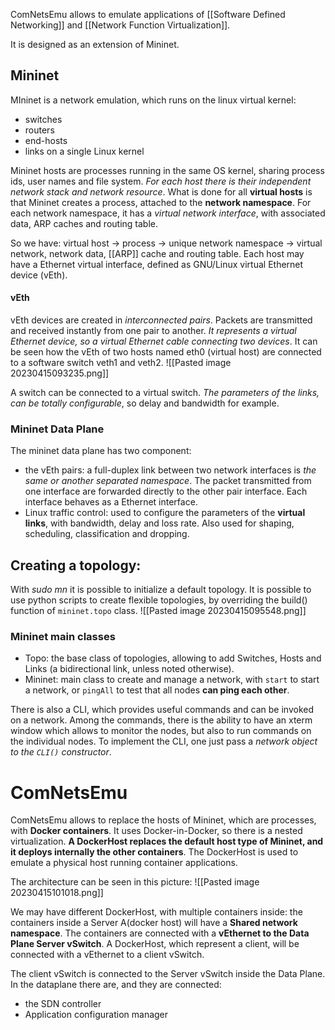 
ComNetsEmu allows to emulate applications of  [[Software Defined Networking]] and [[Network Function Virtualization]].

It is designed as an extension of Mininet.

## Mininet
MIninet is a network emulation, which runs on the linux virtual kernel:
+ switches
+ routers
+ end-hosts
+ links on a single Linux kernel

Mininet hosts are processes running in the same OS kernel, sharing process ids, user names and file system.
*For each host there is their independent network stack and network resource*.
What is done for all **virtual hosts** is that Mininet creates a process, attached to the **network namespace**. For each network namespace, it has a *virtual network interface*, with associated data, ARP caches and routing table.

So we have:
virtual host -> process -> unique network namespace -> virtual network, network data, [[ARP]] cache and routing table.
Each host may have a Ethernet virtual interface, defined as GNU/Linux virtual Ethernet device (vEth).

#### vEth
vEth devices are created in *interconnected pairs*. Packets are transmitted and received instantly from one pair to another. *It represents a virtual Ethernet device, so a virtual Ethernet cable connecting two devices*.
It can be seen how the vEth of  two hosts named eth0 (virtual host) are connected to a software switch veth1 and veth2.
![[Pasted image 20230415093235.png]]


A switch can be connected to a virtual switch. *The parameters of the links, can be totally configurable*, so delay and bandwidth for example.

### Mininet Data Plane
The mininet data plane has two component:
* the vEth pairs: a full-duplex link between two network interfaces is *the same or another separated namespace*. The packet transmitted from one interface are forwarded directly to the other pair interface. Each interface behaves as a Ethernet interface.
* Linux traffic control: used to configure the parameters of the **virtual links**, with bandwidth, delay and loss rate. Also used for shaping, scheduling, classification and dropping.

## Creating a topology:
With *sudo mn* it is possible to initialize a default topology.
It is possible to use python scripts to create flexible topologies, by overriding the build() function of `mininet.topo` class.
![[Pasted image 20230415095548.png]]


### Mininet main classes
* Topo: the base class of topologies, allowing to add Switches, Hosts and Links (a bidirectional link, unless noted otherwise).
* Mininet: main class to create and manage a network, with `start` to start a network, or `pingAll` to test that all nodes **can ping each other**.

There is also a CLI, which provides useful commands and can be invoked on a network. Among the commands, there is the ability to have an xterm window which allows to monitor the nodes, but also to run commands on the individual nodes.
To implement the CLI, one just pass a *network object to the `CLI()` constructor*.

# ComNetsEmu

ComNetsEmu allows to replace the hosts of Mininet, which are processes, with **Docker containers**. It uses Docker-in-Docker, so there is a nested virtualization. **A DockerHost replaces the default host type of Mininet, and it deploys internally the other containers**. The DockerHost is used to emulate a physical host running container applications.

The architecture can be seen in this picture:
![[Pasted image 20230415101018.png]]

We may have different DockerHost, with multiple containers inside: the containers inside a Server A(docker host) will  have a **Shared network namespace**. The containers are connected with a **vEthernet to the Data Plane Server vSwitch**. A DockerHost, which represent a client, will be connected with a vEthernet to a client vSwitch.

The client vSwitch is connected to the Server vSwitch inside the Data Plane. In the dataplane there are, and they are connected:
* the SDN controller
* Application configuration manager